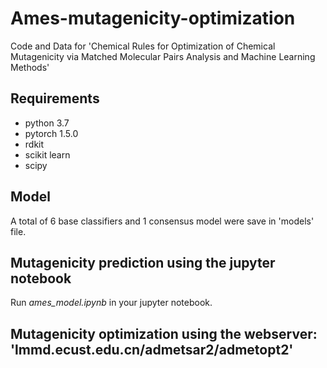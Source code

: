 # Ames-mutagenicity-optimization
Code and Data for 'Chemical Rules for Optimization of Chemical Mutagenicity via Matched Molecular Pairs Analysis and Machine Learning Methods'

## Requirements
- python 3.7
- pytorch 1.5.0
- rdkit
- scikit learn
- scipy 


## Model
A total of 6 base classifiers and 1 consensus model were save in 'models' file.

## Mutagenicity prediction using the jupyter notebook
Run *ames_model.ipynb* in your jupyter notebook.

## Mutagenicity optimization using the webserver: 'lmmd.ecust.edu.cn/admetsar2/admetopt2'

